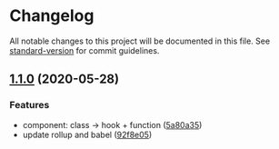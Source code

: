# Changelog

All notable changes to this project will be documented in this file. See [standard-version](https://github.com/conventional-changelog/standard-version) for commit guidelines.

## [1.1.0](https://github.com/chungchiehlun/react-click-to-edit/compare/v1.0.0...v1.1.0) (2020-05-28)

### Features

- component: class -> hook + function ([5a80a35](https://github.com/chungchiehlun/react-click-to-edit/commit/5a80a35))
- update rollup and babel ([92f8e05](https://github.com/chungchiehlun/react-click-to-edit/commit/92f8e05))
